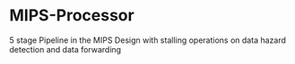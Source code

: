 # MIPS-Processor
 5 stage Pipeline in the MIPS Design with stalling operations on data hazard detection and data forwarding  
